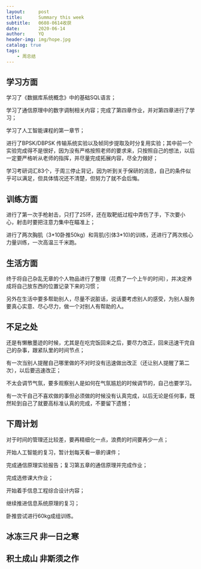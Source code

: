 ```yaml
---
layout:     post
title:      Summary this week
subtitle:   0608-0614收获
date:       2020-06-14
author:     YQ
header-img: img/hope.jpg
catalog: true
tags:
    - 周总结
---
```

## 学习方面

学习了《数据库系统概念》中的基础SQL语言；

学习了通信原理中的数字调制相关内容；完成了第四章作业，并对第四章进行了学习；

学习了人工智能课程的第一章节；

进行了BPSK/DBPSK 传输系统实验以及帧同步提取及时分复用实验；其中前一个实验完成得不是很好，因为没有严格按照老师的要求来，只按照自己的想法，以后一定要严格听从老师的指挥，并尽量完成拓展内容，尽全力做好；

学习考研词汇83个，于周三停止背记，因为听到关于保研的消息，自己的条件似乎可以满足，但具体情况还不清楚，但努力了就不会后悔。

## 训练方面

进行了第一次手枪射击，只打了25环，还在取靶纸过程中弄伤了手，下次要小心，射击时要把注意力集中在瞄准上；

进行了两次胸肌（3\*10卧推50kg）和背肌(引体3\*10)的训练，还进行了两次核心力量训练，一次高温三千米跑。

## 生活方面

终于将自己杂乱无章的个人物品进行了整理（花费了一个上午的时间），并决定养成将自己放东西的位置记录下来的习惯；

另外在生活中要多帮助别人，尽量不说脏话，说话要考虑别人的感受，为别人服务要真心实意、尽心尽力，做一个对别人有帮助的人。

## 不足之处

还是有懒散墨迹的时候，尤其是在吃完饭回来之后，要尽力改正，回来迅速干完自己的杂事，跟紧队里的时间节点；

有一次当别人提醒自己哪里做的不对时没有迅速做出改正（还让别人提醒了第二次），以后要迅速改正；

不太会调节气氛，要多观察别人是如何在气氛尴尬的时候调节的，自己也要学习。

有一次干自己不喜欢做的事但必须做的时候没有认真完成，以后无论是任何事，既然轮到自己了就要高标准认真的完成，不要留下遗憾；

## 下周计划

对于时间的管理还比较差，要再精细化一点，浪费的时间要再少一点；

开始人工智能的复习，暂计划每天看一章的课件；

完成通信原理实验报告；复习第五章的通信原理并完成作业；

完成选修课大作业；

开始着手信息工程综合设计内容；

继续推进信息系统原理的复习；

卧推尝试进行60kg成组训练。

## 冰冻三尺 非一日之寒

## 积土成山 非斯须之作

